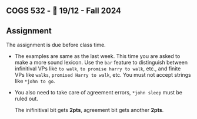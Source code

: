 COGS 532 - :calendar: 19/12 - Fall 2024
---------------------------------------

Assignment
----------

The assignment is due before class time.

* The examples are same as the last week. This time you are asked to make a more sound lexicon. Use the `bar` feature to distinguish between infinitival VPs like `to walk`, `to promise harry to walk`, etc., and finite VPs like `walks`, `promised Harry to walk`, etc. You must not accept strings like `*john to go`.

* You also need to take care of agreement errors, `*john sleep` must be ruled out. 

    The inifinitival bit gets **2pts**, agreement bit gets another **2pts**.
